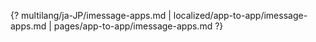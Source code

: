 {? multilang/ja-JP/imessage-apps.md | localized/app-to-app/imessage-apps.md | pages/app-to-app/imessage-apps.md ?}
